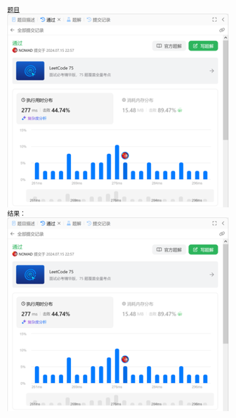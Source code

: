 [题目](https://leetcode.cn/problems/merge-nodes-in-between-zeros/description/)
![pic](result.png)
结果：
![pic](result.png)